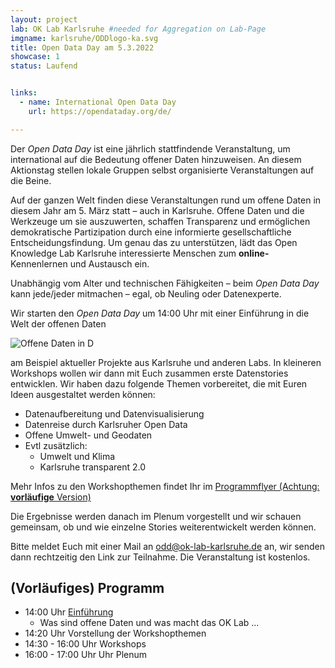 ```yaml
---
layout: project
lab: OK Lab Karlsruhe #needed for Aggregation on Lab-Page
imgname: karlsruhe/ODDlogo-ka.svg
title: Open Data Day am 5.3.2022
showcase: 1
status: Laufend


links:
  - name: International Open Data Day
    url: https://opendataday.org/de/

---
```


Der *Open Data Day* ist eine jährlich stattfindende Veranstaltung, um international auf die Bedeutung offener Daten hinzuweisen. An diesem Aktionstag stellen lokale Gruppen selbst organisierte Veranstaltungen auf die Beine. 

Auf der ganzen Welt finden diese Veranstaltungen rund um offene Daten in diesem Jahr am 5. März statt – auch in Karlsruhe. Offene Daten und die Werkzeuge um sie auszuwerten, schaffen Transparenz und ermöglichen demokratische Partizipation durch eine informierte gesellschaftliche Entscheidungsfindung.
Um genau das zu unterstützen, lädt das Open Knowledge Lab Karlsruhe interessierte Menschen zum **online-** Kennenlernen und Austausch ein.

Unabhängig vom Alter und technischen Fähigkeiten – beim *Open Data Day* kann jede/jeder mitmachen – egal, ob Neuling oder Datenexperte.

Wir starten den *Open Data Day* um 14:00 Uhr mit einer Einführung in die Welt der offenen Daten 
 
![Offene Daten in D](/data/2022/opendata-d.jpg)

am Beispiel aktueller Projekte aus Karlsruhe und anderen Labs. In kleineren Workshops wollen wir dann mit Euch zusammen erste Datenstories entwicklen. Wir haben dazu folgende Themen vorbereitet, die mit Euren Ideen ausgestaltet werden können:
 
 * Datenaufbereitung und Datenvisualisierung
 * Datenreise durch Karlsruher Open Data
 * Offene Umwelt- und Geodaten
 * Evtl zusätzlich:
    * Umwelt und Klima 
    * Karlsruhe transparent 2.0

Mehr Infos zu den Workshopthemen findet Ihr im [Programmflyer (Achtung: **vorläufige** Version)](/data/2022/oddWorkshops.pdf)

Die Ergebnisse werden danach im Plenum vorgestellt und wir schauen gemeinsam, ob und wie einzelne Stories weiterentwickelt werden können.

Bitte meldet Euch mit einer Mail an [odd@ok-lab-karlsruhe.de](mailto:odd@ok-lab-karlsruhe.de) an, wir senden dann rechtzeitig den Link zur Teilnahme. Die Veranstaltung ist kostenlos.

## (Vorläufiges) Programm
 * 14:00 Uhr [Einführung](/data/2022/oddIntro.pdf)
   * Was sind offene Daten und was macht das OK Lab ...
 * 14:20 Uhr Vorstellung der Workshopthemen
 * 14:30 - 16:00 Uhr Workshops
 * 16:00 - 17:00 Uhr Uhr Plenum


<!--
[Twitter](https://twitter.com/hashtag/ka2020opendata)
-->


